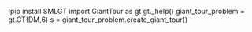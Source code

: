 !pip install SMLGT
import GiantTour as gt
gt._help()
giant_tour_problem = gt.GT(DM,6)
s = giant_tour_problem.create_giant_tour()
